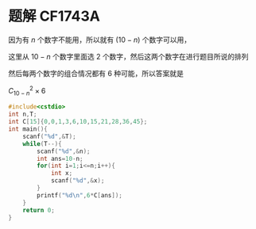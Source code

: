 # 题解 CF1743A

因为有 $n$ 个数字不能用，所以就有 $(10-n)$ 个数字可以用，

这里从 $10-n$ 个数字里面选 $2$ 个数字，然后这两个数字在进行题目所说的排列

然后每两个数字的组合情况都有 $6$ 种可能，所以答案就是

$C_{10-n}^{2} \times 6$ 
```cpp
#include<cstdio>
int n,T;
int C[15]{0,0,1,3,6,10,15,21,28,36,45};
int main(){
	scanf("%d",&T);
	while(T--){
		scanf("%d",&n);
		int ans=10-n;
		for(int i=1;i<=n;i++){
			int x;
			scanf("%d",&x);
		}
		printf("%d\n",6*C[ans]);
	}
	return 0;
}
```